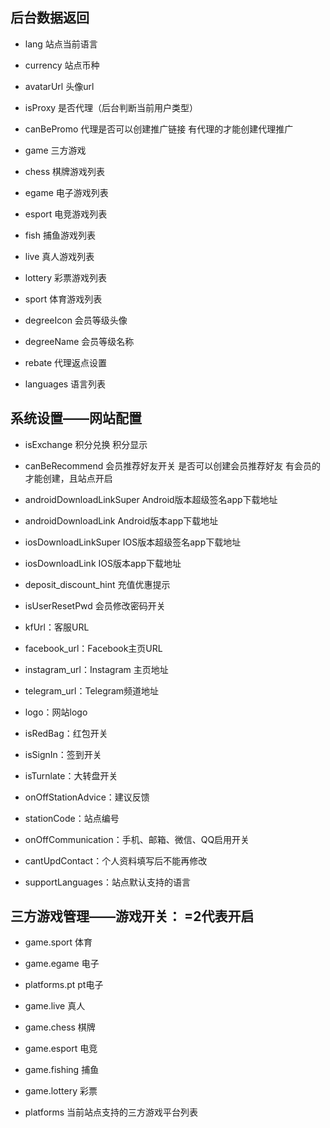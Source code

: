 ##  后台数据返回

- lang   站点当前语言  

- currency  站点币种  

- avatarUrl    头像url 

- isProxy      是否代理（后台判断当前用户类型） 

- canBePromo  代理是否可以创建推广链接 有代理的才能创建代理推广 

- game 三方游戏

- chess 棋牌游戏列表

- egame  电子游戏列表

- esport 电竞游戏列表

- fish  捕鱼游戏列表

- live  真人游戏列表

- lottery  彩票游戏列表

- sport  体育游戏列表

- degreeIcon 会员等级头像

- degreeName  会员等级名称

- rebate  代理返点设置

- languages   语言列表



## 系统设置——网站配置

- isExchange   积分兑换  积分显示 

- canBeRecommend 会员推荐好友开关 是否可以创建会员推荐好友 有会员的才能创建，且站点开启 

- androidDownloadLinkSuper  Android版本超级签名app下载地址

- androidDownloadLink Android版本app下载地址

- iosDownloadLinkSuper IOS版本超级签名app下载地址

- iosDownloadLink  IOS版本app下载地址

- deposit_discount_hint  充值优惠提示

- isUserResetPwd   会员修改密码开关

- kfUrl：客服URL

- facebook_url：Facebook主页URL

- instagram_url：Instagram 主页地址

- telegram_url：Telegram频道地址

- logo：网站logo

- isRedBag：红包开关

- isSignIn：签到开关

- isTurnlate：大转盘开关

- onOffStationAdvice：建议反馈

- stationCode：站点编号

- onOffCommunication：手机、邮箱、微信、QQ启用开关

- cantUpdContact：个人资料填写后不能再修改

- supportLanguages：站点默认支持的语言


## 三方游戏管理——游戏开关： =2代表开启

- game.sport  体育

- game.egame  电子

- platforms.pt  	pt电子

- game.live  真人

- game.chess  棋牌

- game.esport  电竞

- game.fishing 捕鱼

- game.lottery 彩票

- platforms 当前站点支持的三方游戏平台列表









